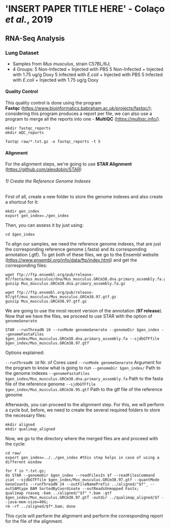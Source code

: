 # 'INSERT PAPER TITLE HERE' - Colaço *et al.*, 2019
## RNA-Seq Analysis

### Lung Dataset
- Samples from *Mus musculus*, strain C57BL/6J;
- 4 Groups:
    5 Non-Infected + Injected with PBS
    5 Non-Infected + Injected with 1.75 ug/g Doxy
    5 Infected with *E.coli* + Injected with PBS
    5 Infected with *E.coli* + Injected with 1.75 ug/g Doxy

#### Quality Control
This quality control is done using the program **Fastqc** (https://www.bioinformatics.babraham.ac.uk/projects/fastqc/); considering this program produces a report per file, we can also use a program to merge all the reports into one - **MultiQC** (https://multiqc.info/).

```
mkdir fastqc_reports
mkdir mQC_reports

fastqc raw/*.txt.gz -o fastqc_reports -t 5
```
#### Alignment
For the alignment steps, we're going to use **STAR Alignment** (https://github.com/alexdobin/STAR)

###### 1) Create the Reference Genome Indexes

First of all, create a new folder to store the genome indexes and also create a shortcut for it:
```
mkdir gen_index
export gen_index=./gen_index
```

Then, you can assess it by just using:

```
cd $gen_index
```

To align our samples, we need the reference genome indexes, that are just the corresponding reference genome (.fasta) and its corresponding annotation (.gtf). To get both of these files, we go to the Ensembl website (https://www.ensembl.org/info/data/ftp/index.html) and get the corresponding files:

```
wget ftp://ftp.ensembl.org/pub/release-97/fasta/mus_musculus/dna/Mus_musculus.GRCm38.dna.primary_assembly.fa.gz
gunzip Mus_musculus.GRCm38.dna.primary_assembly.fa.gz

wget ftp://ftp.ensembl.org/pub/release-97/gtf/mus_musculus/Mus_musculus.GRCm38.97.gtf.gz
gunzip Mus_musculus.GRCm38.97.gtf.gz
```
We are going to use the most recent version of the annotation (**97 release**). Now that we have the files, we proceed to use STAR with the option of  `genomeGenerate`

```
STAR --runThreadN 10 --runMode genomeGenerate --genomeDir $gen_index --genomeFastaFiles $gen_index/Mus_musculus.GRCm38.dna.primary_assembly.fa --sjdbGTFfile $gen_index/Mus_musculus.GRCm38.97.gtf 

```
Options explained:

`--runThreadN 10` Nr. of Cores used
`--runMode genomeGenerate` Argument for the program to know what is going to run
`--genomeDir $gen_index/` Path to the genome indexes
`--genomeFastaFiles $gen_index/Mus_musculus.GRCm38.dna.primary_assembly.fa` Path to the fasta file of the reference genome
`--sjdbGTFfile $gen_index/Mus_musculus.GRCm38.95.gtf` Path to the gtf file of the reference genome

Afterwards, you can proceed to the alignment step. For this, we will perform a cycle but, before, we need to create the several required folders to store the necessary files:

```
mkdir aligned
mkdir qualimap_aligned

```

Now, we go to the directory where the merged files are and proceed with the cycle:

```
cd raw/
export gen_index=../../gen_index #this step helps in case of using a different window
```

```
for f in *.txt.gz;
do STAR --genomeDir $gen_index --readFilesIn $f --readFilesCommand zcat --sjdbGTFfile $gen_index/Mus_musculus.GRCm38.97.gtf --quantMode GeneCounts --runThreadN 24 --outFileNamePrefix ../aligned/"$f"_ --outSAMtype BAM SortedByCoordinate --outReadsUnmapped Fastx;
qualimap rnaseq -bam ../aligned/"$f"_*.bam -gtf $gen_index/Mus_musculus.GRCm38.97.gtf -outdir ../qualimap_aligned/$f --java-mem-size=40G;
rm -rf ../aligned/$f*.bam; done
```

This cycle will perform the alignment and perform the corresponding report for the file of the alignment.
